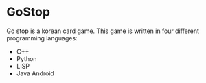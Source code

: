 # GoStop

Go stop is a korean card game. This game is written in four different programming languages:
- C++
- Python
- LISP
- Java Android
